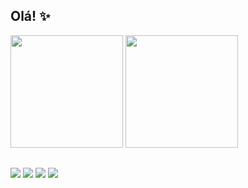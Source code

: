 ## Olá! ✨
  
 <div>
  <img height="180em" src="https://github-readme-stats-sigma-five.vercel.app/api?username=alineprasser&count_private=true&show_icons=true&theme=dracula" />
  <img height="180em" src="https://github-readme-stats-sigma-five.vercel.app/api/top-langs/?username=alineprasser&theme=dracula&layout=compact&hide=python" />
</div>

##

<div> 
    <a href="https://www.linkedin.com/in/aline-bravin-prasser" target="_blank"><img src="https://img.shields.io/badge/-LinkedIn-%230077B5?style=for-the-badge&logo=linkedin&logoColor=white" target="_blank"></a> 
  <a href="https://www.behance.net/alineprasser"><img src="https://img.shields.io/badge/-Behance-blue?style=for-the-badge&logo=behance&logoColor=white"></a>
  <a href="https://instagram.com/alineprasser" target="_blank"><img src="https://img.shields.io/badge/-Instagram-%23E4405F?style=for-the-badge&logo=instagram&logoColor=white" target="_blank"></a>
  <a href = "mailto:alinebprasser@gmail.com"><img src="https://img.shields.io/badge/-Gmail-%23333?style=for-the-badge&logo=gmail&logoColor=white" target="_blank"></a>
</div>
